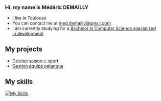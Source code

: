 ### Hi, my name is Médéric DEMAILLY
* I live in Toulouse
* You can contact me at [med.demailly@gmail.com](mailto:med.demailly@gmail.com)
* I am currently studying for a [Bachelor in Computer Science specialized in development](https://www.univ-tlse3.fr/but-specialite-informatique)

## My projects
* [Gestion saison e-sport](https://gitlab.info.iut-tlse3.fr/dmm3793a/saes3)
* [Gestion équipe pétanque](http://www.gestionpetanque.byethost4.com/)

## My skills
[![My Skills](https://skillicons.dev/icons?i=java,mysql,html,css,php,c,py,gitlab&theme=light)](https://skillicons.dev)

